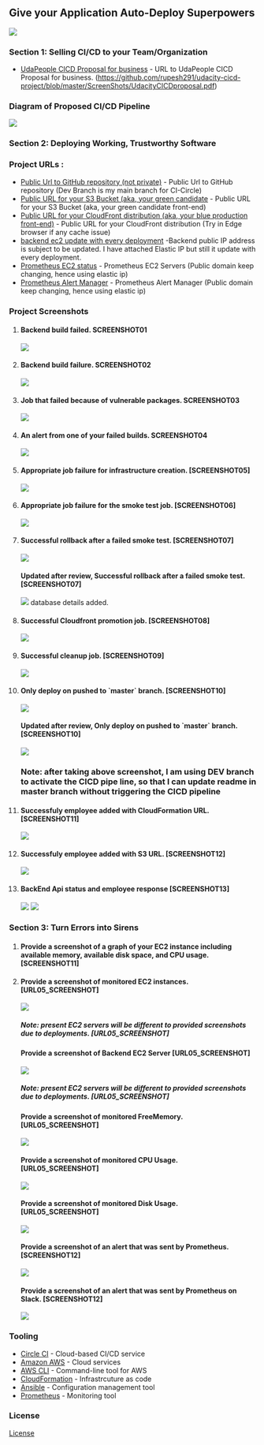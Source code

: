 ## Give your Application Auto-Deploy Superpowers
<img src="udapeople.png">

### Section 1: Selling CI/CD to your Team/Organization

- [UdaPeople CICD Proposal for business](https://github.com/rupesh291/udacity-cicd-project/blob/master/ScreenShots/UdacityCICDproposal.pdf) - URL to UdaPeople CICD Proposal for business.
(https://github.com/rupesh291/udacity-cicd-project/blob/master/ScreenShots/UdacityCICDproposal.pdf)

<h3>Diagram of Proposed CI/CD Pipeline </h3>
<img src="./ScreenShots/pipeline.png">

### Section 2: Deploying Working, Trustworthy Software


### Project URLs :
- [Public Url to GitHub repository (not private)](https://github.com/rupesh291/udacity-cicd-project/tree/dev) - Public Url to GitHub repository (Dev Branch is my main branch for CI-Circle)
- [ Public URL for your S3 Bucket (aka, your green candidate](http://udapeople-f6aaa28.s3-website.us-east-1.amazonaws.com/#/employees) - Public URL for your S3 Bucket (aka, your green candidate front-end) 
- [Public URL for your CloudFront distribution (aka, your blue production front-end)](http://d2gaubmerxan3c.cloudfront.net/#/employees) - Public URL for your CloudFront distribution (Try in Edge browser if any cache issue)
- [backend ec2 update with every deployment](http://44.207.59.205:3030/api/status) -Backend public IP address is subject to be updated. I have attached Elastic IP but still it update with every deployment.
- [Prometheus EC2 status](http://3.229.184.223:9090/targets) - Prometheus EC2 Servers (Public domain keep changing, hence using elastic ip) 
- [Prometheus Alert Manager](http://3.229.184.223:9093/#/alerts) - Prometheus Alert Manager (Public domain keep changing, hence using elastic ip)
  
<h3 href="#Screenshots">Project Screenshots</h3>
<ol>
<li>
  <h4>Backend build failed. SCREENSHOT01 </h4>
  <img src="./ScreenShots/Screenshot01_Bankend_build_failed.png">
</li>
 <li>
  <h4>Backend build failure. SCREENSHOT02 </h4>
  <img src="./ScreenShots/Screenshot02_Test_backend_failure.png">
</li>
 <li>
  <h4>Job that failed because of vulnerable packages. SCREENSHOT03 </h4>
  <img src="./ScreenShots/Screenshot03_Scan_backend_failure.png">
</li>
 <li>
  <h4>An alert from one of your failed builds. SCREENSHOT04 </h4>
  <img src="./ScreenShots/Screenshot04EmailAlert.png">
</li>
 <li>
  <h4>Appropriate job failure for infrastructure creation. [SCREENSHOT05] </h4>
  <img src="./ScreenShots/Screenshot05Ec2AMIfailure.png">
</li>
 <li>
  <h4>Appropriate job failure for the smoke test job. [SCREENSHOT06] </h4>
  <img src="./ScreenShots/Screenshot07Smoktestfailure.png">
</li>
 <li>
  <h4>Successful rollback after a failed smoke test. [SCREENSHOT07] </h4>
  <img src="./ScreenShots/Screenshot08Rollbackonfailure.png">
  <h4>Updated after review, Successful rollback after a failed smoke test. [SCREENSHOT07] </h4>
  <img src="./ScreenShots/Screenshot08Rollbackonfailure_afterfix.png">
  database details added.
</li>
 <li>
  <h4>Successful Cloudfront promotion job. [SCREENSHOT08] </h4>
  <img src="./ScreenShots/Screenshot09CloudFrontdistribution.png">
</li>
 <li>
  <h4>Successful cleanup job. [SCREENSHOT09] </h4>
  <img src="./ScreenShots/Screenshot10Cleanup.png">
</li>
 <li>
  <h4>Only deploy on pushed to `master` branch. [SCREENSHOT10] </h4>
  <img src="./ScreenShots/Screenshot11Masterbranch.png">
  <h4>Updated after review, Only deploy on pushed to `master` branch. [SCREENSHOT10] </h4>
  <img src="./ScreenShots/Screenshot11Devbranch.png">
  <h3>Note: after taking above screenshot, I am using DEV branch to activate the CICD pipe line, so that I can update readme in master branch without triggering the CICD pipeline </h3>
</li>
 <li>
  <h4>Successfuly employee added with CloudFormation URL. [SCREENSHOT11] </h4>
  <img src="./ScreenShots/CloudFront.png">
</li>

 <li>
  <h4>Successfuly employee added with S3 URL. [SCREENSHOT12] </h4>
  <img src="./ScreenShots/S3URL.png">
</li>

 <li>
  <h4> BackEnd Api status and employee response [SCREENSHOT13] </h4>
  <img src="./ScreenShots/BackendURL1.png">
    <img src="./ScreenShots/BackendURL2.png">
</li>
</ol> 

### Section 3: Turn Errors into Sirens
 <ol> 
 <li>
  <h4>Provide a screenshot of a graph of your EC2 instance including available memory, available disk space, and CPU usage. [SCREENSHOT11] </h4>
  
  
 <li>
  <h4>Provide a screenshot of monitored EC2 instances.  [URL05_SCREENSHOT] </h4>
  <img src="./ScreenShots/Screenshot122TargetServers.png">
  <h5>Note: present EC2 servers will be different to provided screenshots due to deployments. [URL05_SCREENSHOT] </h5>

  <h4>Provide a screenshot of Backend EC2 Server  [URL05_SCREENSHOT] </h4>
  <img src="./ScreenShots/BackendEC2.png">
   <h5>Note: present EC2 servers will be different to provided screenshots due to deployments. [URL05_SCREENSHOT] </h5>
    <h4>Provide a screenshot of monitored FreeMemory.  [URL05_SCREENSHOT] </h4>
  <img src="./ScreenShots/BackendEC2MemFree.png">
    <h4>Provide a screenshot of monitored CPU Usage.  [URL05_SCREENSHOT] </h4>
  <img src="./ScreenShots/BackendEC2CPU.png">
    <h4>Provide a screenshot of monitored Disk Usage.  [URL05_SCREENSHOT] </h4>
  <img src="./ScreenShots/BackendEC2DiskIO.png">

  <h4>Provide a screenshot of an alert that was sent by Prometheus. [SCREENSHOT12] </h4>
  <img src="./ScreenShots/Alertmanager.png">
  <h4>Provide a screenshot of an alert that was sent by Prometheus on Slack. [SCREENSHOT12] </h4>
  <img src="./ScreenShots/slack_notification.png">
</li>
</ol>  

### Tooling
- [Circle CI](www.circleci.com) - Cloud-based CI/CD service
- [Amazon AWS](https://aws.amazon.com/) - Cloud services
- [AWS CLI](https://aws.amazon.com/cli/) - Command-line tool for AWS
- [CloudFormation](https://aws.amazon.com/cloudformation/) - Infrastrcuture as code
- [Ansible](https://www.ansible.com/) - Configuration management tool
- [Prometheus](https://prometheus.io/) - Monitoring tool

### License

[License](LICENSE.md)
